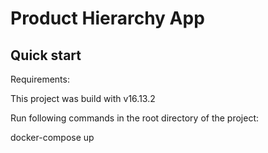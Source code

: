 # Product Hierarchy App

## Quick start

Requirements:

This project was build with v16.13.2

Run following commands in the root directory of the project:

docker-compose up

